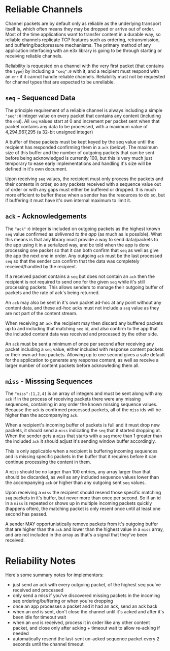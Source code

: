 Reliable Channels
=================

Channel packets are by default only as reliable as the underlying transport itself is, which often means they may be dropped or arrive out of order.  Most of the time applications want to transfer content in a durable way, so reliable channels replicate TCP features such as ordering, retransmission, and buffering/backpressure mechanisms. The primary method of any application interfacing with an e3x library is going to be through starting or receiving reliable channels.

Reliability is requested on a channel with the very first packet (that contains the `type`) by including a `"seq":0` with it, and a recipient must respond with an `err` if it cannot handle reliable channels.  Reliability must not be requested for channel types that are expected to be unreliable.

## `seq` - Sequenced Data

The principle requirement of a reliable channel is always including a simple `"seq":0` integer value on every packet that contains any content (including the `end`). All `seq` values start at 0 and increment per packet sent when that packet contains any data to be processed, with a maximum value of 4,294,967,295 (a 32-bit unsigned integer)

A buffer of these packets must be kept keyed by the seq value until the recipient has responded
confirming them in a `ack` (below). The maximum size of this buffer and the number of outgoing packets that can be sent before being acknowledged is currently 100, but this is very much just temporary to ease early implementations and handling it's size will be defined in it's own document.

Upon receiving `seq` values, the recipient must only process the packets and their contents in order, so any packets received with a sequence value out of order or with any gaps must either be buffered or dropped.  It is much more efficient to buffer these when a sender has the resources to do so, but if buffering it must have it's own internal maximum to limit it.

## `ack` - Acknowledgements

The `"ack":0` integer is included on outgoing packets as the highest known `seq` value confirmed as *delivered to the app* (as much as is possible). What this means is that any library must provide a way to send data/packets to the app using it in a serialized way, and be told when the app is done processing one packet so that it can both confirm that `seq` as well as give the app the next one in order. Any outgoing `ack` must be the last processed `seq` so that the sender can confirm that the data was completely received/handled by the recipient.

If a received packet contains a `seq` but does not contain an `ack` then the recipient is not required to send one for the given `seq` while it's still processing packets.  This allows senders to manage their outgoing buffer of packets and the rate of ack's being returned.

An `ack` may also be sent in it's own packet ad-hoc at any point without any content data, and these ad-hoc acks must not include a `seq` value as they are not part of the content stream.

When receiving an `ack` the recipient may then discard any buffered packets up to and including that matching `seq` id, and also confirm to the app that the included content data was received and processed by the other side.

An `ack` must be sent a minimum of once per second after receiving any packet including a `seq` value, either included with response content packets or their own ad-hoc packets.  Allowing up to one second gives a safe default for the application to generate any response content, as well as receive a larger number of content packets before acknowleding them all.

## `miss` - Misssing Sequences

The `"miss":[1,2,4]` is an array of integers and must be sent along with any `ack` if in the process of receiving packets there were any missing sequences, containing in any order the known missing sequence values.  Because the `ack` is confirmed processed packets, all of the `miss` ids will be higher than the accompanying `ack`.

When a recipient's incoming buffer of packets is full and it must drop new packets, it should send a `miss` indicating the `seq` that it started dropping at.  When the sender gets a `miss` that starts with a `seq` more than 1 greater than the included `ack` it should adjust it's sending window buffer accordingly.

This is only applicable when a recipient is buffering incoming sequences and is missing specific packets in the buffer that it requires before it can continue processing the content in them.

A `miss` should be no larger than 100 entries, any array larger than that should be discarded, as well as any included sequence values lower than the accompanying `ack` or higher than any outgoing sent `seq` values.

Upon receiving a `miss` the recipient should resend those specific matching `seq` packets in it's buffer, but never more than once per second. So if an id in a `miss` is repeated or shows up in multiple incoming packets quickly (happens often), the matching packet is only resent once until at least one second has passed.

A sender MAY opportunistically remove packets from it's outgoing buffer that are higher than the `ack` and lower than the highest value in a `miss` array, and are not included in the array as that's a signal that they've been received.

# Reliability Notes

Here's some summary notes for implementors:

* just send an ack with every outgoing packet, of the highest seq you've received and processed
* only send a miss if you've discovered missing packets in the incoming seq ordering/buffering or when you're dropping
* once an app processes a packet and it had an ack, send an ack back
* when an `end` is sent, don't close the channel until it's acked and after it's been idle for timeout wait
* when an `end` is received, process it in order like any other content packet, and close only after acking + timeout wait to allow re-acking if needed
* automatically resend the last-sent un-acked sequence packet every 2 seconds until the channel timeout
